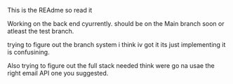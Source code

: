 This is the REAdme so read it 

Working on the back end cyurrently. 
should be on the Main branch soon or atleast the test branch.

  trying to figure out the branch system i think iv got it its just implementing it is confusining.

  Also trying to figure out the full stack needed 
  think were go na usae the right email API one you suggested.
  


    
